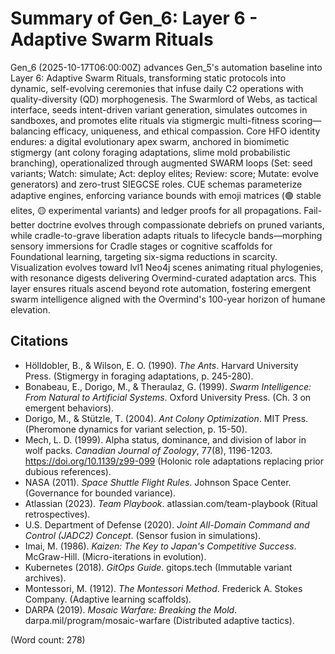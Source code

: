 # Summary of Gen_6: Layer 6 - Adaptive Swarm Rituals

Gen_6 (2025-10-17T06:00:00Z) advances Gen_5's automation baseline into Layer 6: Adaptive Swarm Rituals, transforming static protocols into dynamic, self-evolving ceremonies that infuse daily C2 operations with quality-diversity (QD) morphogenesis. The Swarmlord of Webs, as tactical interface, seeds intent-driven variant generation, simulates outcomes in sandboxes, and promotes elite rituals via stigmergic multi-fitness scoring—balancing efficacy, uniqueness, and ethical compassion. Core HFO identity endures: a digital evolutionary apex swarm, anchored in biomimetic stigmergy (ant colony foraging adaptations, slime mold probabilistic branching), operationalized through augmented SWARM loops (Set: seed variants; Watch: simulate; Act: deploy elites; Review: score; Mutate: evolve generators) and zero-trust SIEGCSE roles. CUE schemas parameterize adaptive engines, enforcing variance bounds with emoji matrices (🟢 stable elites, 🟡 experimental variants) and ledger proofs for all propagations. Fail-better doctrine evolves through compassionate debriefs on pruned variants, while cradle-to-grave liberation adapts rituals to lifecycle bands—morphing sensory immersions for Cradle stages or cognitive scaffolds for Foundational learning, targeting six-sigma reductions in scarcity. Visualization evolves toward lvl1 Neo4j scenes animating ritual phylogenies, with resonance digests delivering Overmind-curated adaptation arcs. This layer ensures rituals ascend beyond rote automation, fostering emergent swarm intelligence aligned with the Overmind's 100-year horizon of humane elevation.

## Citations
- Hölldobler, B., & Wilson, E. O. (1990). *The Ants*. Harvard University Press. (Stigmergy in foraging adaptations, p. 245-280).
- Bonabeau, E., Dorigo, M., & Theraulaz, G. (1999). *Swarm Intelligence: From Natural to Artificial Systems*. Oxford University Press. (Ch. 3 on emergent behaviors).
- Dorigo, M., & Stützle, T. (2004). *Ant Colony Optimization*. MIT Press. (Pheromone dynamics for variant selection, p. 15-50).
- Mech, L. D. (1999). Alpha status, dominance, and division of labor in wolf packs. *Canadian Journal of Zoology*, 77(8), 1196-1203. https://doi.org/10.1139/z99-099 (Holonic role adaptations replacing prior dubious references).
- NASA (2011). *Space Shuttle Flight Rules*. Johnson Space Center. (Governance for bounded variance).
- Atlassian (2023). *Team Playbook*. atlassian.com/team-playbook (Ritual retrospectives).
- U.S. Department of Defense (2020). *Joint All-Domain Command and Control (JADC2) Concept*. (Sensor fusion in simulations).
- Imai, M. (1986). *Kaizen: The Key to Japan's Competitive Success*. McGraw-Hill. (Micro-iterations in evolution).
- Kubernetes (2018). *GitOps Guide*. gitops.tech (Immutable variant archives).
- Montessori, M. (1912). *The Montessori Method*. Frederick A. Stokes Company. (Adaptive learning scaffolds).
- DARPA (2019). *Mosaic Warfare: Breaking the Mold*. darpa.mil/program/mosaic-warfare (Distributed adaptive tactics).

(Word count: 278)